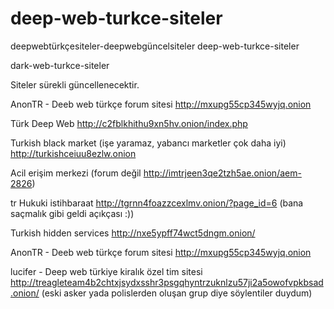 # deep-web-turkce-siteler
deepwebtürkçesiteler-deepwebgüncelsiteler
deep-web-turkce-siteler

dark-web-turkce-siteler

Siteler sürekli güncellenecektir.

AnonTR - Deeb web türkçe forum sitesi http://mxupg55cp345wyjq.onion 

Türk Deep Web 
http://c2fblkhithu9xn5hv.onion/index.php

Turkish black market
(işe yaramaz, yabancı marketler çok daha iyi)
http://turkishceiuu8ezlw.onion

Acil erişim merkezi (forum değil 
http://imtrjeen3qe2tzh5ae.onion/aem-2826)

tr Hukuki istihbaraat
http://tgrnn4foazzcexlmv.onion/?page_id=6 
(bana saçmalık gibi geldi açıkçası :))


Turkish hidden services
http://nxe5ypff74wct5dngm.onion/

AnonTR - Deeb web türkçe forum sitesi http://mxupg55cp345wyjq.onion

lucifer - Deep web türkiye kiralık özel tim sitesi  http://treagleteam4b2chtxjsydxsshr3psgqhyntrzuknlzu57ji2a5owofvpkbsad.onion/
(eski asker yada polislerden oluşan grup diye söylentiler duydum)
